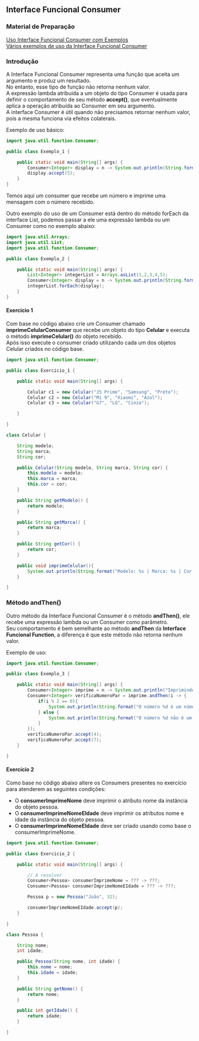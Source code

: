 ## Interface Funcional Consumer

### Material de Preparação
[Uso Interface Funcional Consumer com Exemplos](https://www.geeksforgeeks.org/java-8-consumer-interface-in-java-with-examples/)<br/>
[Vários exemplos de uso da Interface Funcional Consumer](https://www.programcreek.com/java-api-examples/?api=java.util.function.Consumer)

### Introdução
A Interface Funcional Consumer representa uma função que aceita um argumento e produz um resultado.
<br/>No entanto, esse tipo de função não retorna nenhum valor.
<br/>A expressão lambda atribuída a um objeto do tipo Consumer é usada para definir o comportamento de seu método **accept()**, que eventualmente aplica a operação atribuída ao Consumer em seu argumento.
<br/>A interface Consumer é útil quando não precisamos retornar nenhum valor, pois a mesma funciona via efeitos colaterais.

Exemplo de uso básico:<br/>
```java
import java.util.function.Consumer;

public class Exemplo_1 {

    public static void main(String[] args) {
        Consumer<Integer> display = n -> System.out.println(String.format("Imprimindo número: %s", n));
        display.accept(5);
    }
}
```
Temos aqui um consumer que recebe um número e imprime uma mensagem com o número recebido.<br/>

Outro exemplo do uso de um Consumer está dentro do método forEach da interface List, podemos passar a ele uma expressão lambda ou um Consumer como no exemplo abaixo:
```java
import java.util.Arrays;
import java.util.List;
import java.util.function.Consumer;

public class Exemplo_2 {

    public static void main(String[] args) {
        List<Integer> integerList = Arrays.asList(1,2,3,4,5);
        Consumer<Integer> display = n -> System.out.println(String.format("Imprimindo número: %s", n));
        integerList.forEach(display);
    }
}
```

#### Exercicio 1
Com base no código abaixo crie um Consumer chamado **imprimeCelularConsumer** que recebe um objeto do tipo **Celular** e executa o método **imprimeCelular()** do objeto recebido.<br/>
Após isso execute o consumer criado utilizando cada um dos objetos Celular criados no código base.
```java
import java.util.function.Consumer;

public class Exercicio_1 {

    public static void main(String[] args) {

        Celular c1 = new Celular("J5 Prime", "Samsung", "Preto");
        Celular c2 = new Celular("Mi 9", "Xiaomi", "Azul");
        Celular c3 = new Celular("G7", "LG", "Cinza");

    }

}

class Celular {

    String modelo;
    String marca;
    String cor;

    public Celular(String modelo, String marca, String cor) {
        this.modelo = modelo;
        this.marca = marca;
        this.cor = cor;
    }

    public String getModelo() {
        return modelo;
    }

    public String getMarca() {
        return marca;
    }

    public String getCor() {
        return cor;
    }

    public void imprimeCelular(){
        System.out.println(String.format("Modelo: %s | Marca: %s | Cor: %s", this.modelo, this.marca, this.cor));
    }

}
```

### Método andThen()
Outro método da Interface Funcional Consumer é o método **andThen()**, ele recebe uma expressão lambda ou um Consumer como parâmetro.<br/>
Seu comportamento é bem semelhante ao método **andThen** da **Interface Funcional Function**, a diferença é que este método não retorna nenhum valor.

Exemplo de uso:
```java
import java.util.function.Consumer;

public class Exemplo_3 {

    public static void main(String[] args) {
        Consumer<Integer> imprime = n -> System.out.println("Imprimindo número: " + n);
        Consumer<Integer> verificaNumeroPar = imprime.andThen(i -> {
            if(i % 2 == 0){
                System.out.println(String.format("O número %d é um número par", i));
            } else {
                System.out.println(String.format("O número %d não é um número par", i));
            }
        });
        verificaNumeroPar.accept(4);
        verificaNumeroPar.accept(7);
    } 

}
```

#### Exercício 2
Como base no código abaixo altere os Consumers presentes no exercício para atenderem as seguintes condições:
 * O **consumerImprimeNome** deve imprimir o atributo nome da instância do objeto pessoa.
 * O **consumerImprimeNomeEIdade** deve imprimir os atributos nome e idade da instância do objeto pessoa.
 * O **consumerImprimeNomeEIdade** deve ser criado usando como base o consumerImprimeNome. 
```java
import java.util.function.Consumer;

public class Exercicio_2 {

    public static void main(String[] args) {

        // A resolver
        Consumer<Pessoa> consumerImprimeNome = ??? -> ???;
        Consumer<Pessoa> consumerImprimeNomeEIdade = ??? -> ???;

        Pessoa p = new Pessoa("João", 32);

        consumerImprimeNomeEIdade.accept(p);
    }

}

class Pessoa {

    String nome;
    int idade;

    public Pessoa(String nome, int idade) {
        this.nome = nome;
        this.idade = idade;
    }

    public String getNome() {
        return nome;
    }

    public int getIdade() {
        return idade;
    }

}
```